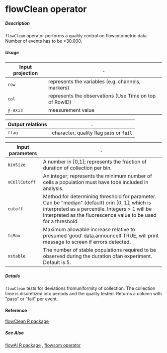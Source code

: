 # flowClean operator

##### Description

`flowClean` operator performs a quality control on flowcytometric data.
Number of events has to be >30.000.

##### Usage

Input projection|.
---|---
`row`   | represents the variables (e.g. channels, markers)
`col`   | represents the observations (Use Time on top of RowID) 
`y-axis`| measurement value


Output relations|.
---|---
`flag`  |character, quality flag `pass` or `fail`


Input parameters|.
---|---
`binSize`     |  A number in [0,1]; represents the fraction of duration of collection per bin.
`nCellCutoff` |  An integer; represents the minimum number of cells a population must have tobe included in analysis.
`cutoff`      | Method for determining threshold for parameter.  Can be "median" (default) orin [0, 1], which is interpreted as a percentile. Integers > 1 will be interpreted as the fluorescence value to be used for a threshold.
`fcMax`       |  Maximum allowable increase relative to presumed ’good’ data.announceIf TRUE, will print message to screen if errors detected.
`nstable`     |  The number of stable populations required to be observed during the duration ofan experiment. Default is 5.

##### Details

`flowClean` tests  for  deviations  fromuniformity of collection. 
The collection time is discretized into periods and the quality tested. 
Returns a column with "pass" or "fail" per event. 

#### Reference
[flowClean R package]((http://bioconductor.org/packages/release/bioc/html/flowClean.html))

##### See Also

[flowAI R package]((http://bioconductor.org/packages/release/bioc/html/flowAI.html))
, 
[flowsom operator](https://github.com/tercen/flowsom_operator)
